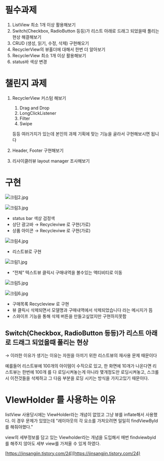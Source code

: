 # 필수과제

1. ListView 최소 1개 이상 활용해보기
2. Switch(Checkbox, RadioButton 등등)가 리스트 아래로 드래그 되었을때 풀리는 현상 해결해보기
3. CRUD (생성, 읽기, 수정, 삭제) 구현해오기
4. RecyclerView의 뷰홀더에 대해서 한번 더 알아보기
5. RecyclerView 최소 1개 이상 활용해보기
6. status바 색상 변경

# 챌린지 과제

1. RecyclerView 커스텀 해보기
    1. Drag and Drop
    2. LongClickListener
    3. Filter
    4. Swipe
    
    등등 여러가지가 있는데 본인의 과제 기획에 맞는 기능을 골라서 구현해보시면 됩니다
    
2. Header, Footer 구현해보기
3. 리사이클러뷰 layout manager 조사해보기

# 구현

![크림2.jpg](https://s3-us-west-2.amazonaws.com/secure.notion-static.com/f2130da7-ed8d-40bd-ab02-5f7e8ff2ba49/크림2.jpg)

![크림3.jpg](https://s3-us-west-2.amazonaws.com/secure.notion-static.com/e88b389a-c7aa-4b71-a258-addba2af5971/크림3.jpg)

- status bar 색상 검정색
- 상단 광고바 → Recycleviwe 로 구현(가로)
- 상품 아이콘 → Recycleviwe 로 구현(가로)

![크림4.jpg](https://s3-us-west-2.amazonaws.com/secure.notion-static.com/46621b10-986d-41e5-ab9d-b5ebe6aa8b29/크림4.jpg)

- 리스트뷰로 구현

![크림1.jpg](https://s3-us-west-2.amazonaws.com/secure.notion-static.com/6530e6e4-e082-4eed-9114-02294ccb21b1/크림1.jpg)

- “전체” 텍스트뷰 클릭시 구매내역을 볼수있는 액티비티로 이동

![크림5.jpg](https://s3-us-west-2.amazonaws.com/secure.notion-static.com/81e64f54-b3a1-4a9f-864c-863824c71924/크림5.jpg)

![크림6.jpg](https://s3-us-west-2.amazonaws.com/secure.notion-static.com/4dba5d45-8391-49c7-946b-eafe098ea299/크림6.jpg)

- 구매목록 Recycleview 로 구현
- 뷰 클릭시 삭제되면서 모델명과 구매내역에서 삭제되었습니다 라는 메시지가 뜸
- 스와이프 기능을 통해 삭제 버튼을 만들고싶었지만 구현하지못함

## Switch(Checkbox, RadioButton 등등)가 리스트 아래로 드래그 되었을때 풀리는 현상

→ 이러한 이유가 생기는 이유는 자원을 아끼기 위한 리스트뷰의 재사용 문제 때문이다  

예를들어 리스트뷰에 100개의 아이템이 수직으로 있고, 한 화면에 10개가 나온다면 리스트뷰는 한번에 100개             를 다 로딩시켜놓는게 아니라 몇개정도만 로딩시켜놓고, 스크롤시 이전것들을 삭제하고 그 다음 부분을 로딩 시키는 방식을 가지고있기 때문이다.

# VIewHolder 를 사용하는 이유

listView 사용당시에는 ViewHolder라는 개념이 없었고 그냥 뷰를 inflate해서 사용했다. 이 경우 문제가 있었는데 "레이아웃의 각 요소를 가져오려면 일일히 findViewById를 해줘야했다."

view의 세부정보를 담고 있는 Viewholder라는 개념을 도입해서 매번 findviewbyid를 해주지 않아도 세부 view를 가져올 수 있게 하였다.

[https://jinsangjin.tistory.com/24](https://jinsangjin.tistory.com/24)
